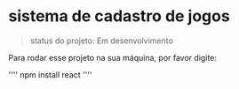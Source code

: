 <h1>sistema de cadastro de jogos</h1>

> status do projeto: Em desenvolvimento

Para rodar esse projeto na sua máquina, por favor digite:

''''
npm install react
''''
